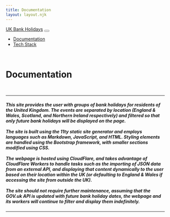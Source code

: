 ```yaml
---
title: Documentation
layout: layout.njk
---
```


<nav class="navbar navbar-expand-lg bg-body-tertiary">
  <div class="container-fluid">
    <a class="navbar-brand" href="/index.html">UK Bank Holidays</a>
    <button class="navbar-toggler" type="button" data-bs-toggle="collapse" data-bs-target="#navbarNav" aria-controls="navbarNav" aria-expanded="false" aria-label="Toggle navigation">
      <span class="navbar-toggler-icon"></span>
    </button>
    <div class="collapse navbar-collapse" id="navbarNav">
      <ul class="navbar-nav">
        <li class="nav-item">
          <a class="nav-link active" aria-current="page" href="/docs/index.html/">Documentation</a>
        </li>
        <li class="nav-item">
          <a class="nav-link" href="/techStack/index.html/">Tech Stack</a>
        </li>
      </ul>
    </div>
  </div>
</nav>
<br>

# Documentation
<br>

---

<h5>This site provides the user with groups of bank holidays for residents of the United Kingdom. The events are separated by location (England & Wales, Scotland, and Northern Ireland respectively) and filtered so that only future bank holidays will be displayed on the page. 
<br>
<br>
The site is built using the 11ty static site generator and employs languages such as Markdown, JavaScript, and HTML. Styling elements are handled using the Bootstrap framework, with smaller sections modified using CSS.  
<br>
<br>
The webpage is hosted using CloudFlare, and takes advantage of CloudFlare Workers to handle tasks such as the importing of JSON data from an external API, and displaying that content dynamically to the user based on their location within the UK (or defaulting to England & Wales if accessing the site from outside the UK). 
<br>
<br>
The site should not require further maintenance, assuming that the GOV.uk API is updated with future bank holiday dates, the webpage and its workers will continue to filter and display them indefinitely. </h5>

---
